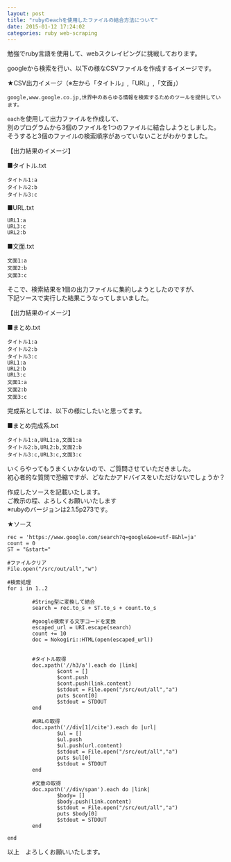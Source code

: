 ```yaml
---
layout: post
title: "rubyのeachを使用したファイルの結合方法について"
date: 2015-01-12 17:24:02
categories: ruby web-scraping
---
```

<p>勉強でruby言語を使用して、webスクレイピングに挑戦しております。</p>

<p>googleから検索を行い、以下の様なCSVファイルを作成するイメージです。</p>

<p>★CSV出力イメージ（※左から「タイトル」,「URL」,「文面」）</p>

<pre><code>google,www.google.co.jp,世界中のあらゆる情報を検索するためのツールを提供しています。
</code></pre>

<p><code>each</code>を使用して出力ファイルを作成して、<br>
別のプログラムから3個のファイルを1つのファイルに結合しようとしました。<br>
そうすると3個のファイルの検索順序があっていないことがわかりました。</p>

<p>【出力結果のイメージ】</p>

<p>■タイトル.txt</p>

<pre><code>タイトル1:a
タイトル2:b
タイトル3:c
</code></pre>

<p>■URL.txt</p>

<pre><code>URL1:a
URL3:c
URL2:b
</code></pre>

<p>■文面.txt</p>

<pre><code>文面1:a
文面2:b
文面3:c
</code></pre>

<p>そこで、検索結果を1個の出力ファイルに集約しようとしたのですが、<br>
下記ソースで実行した結果こうなってしまいました。</p>

<p>【出力結果のイメージ】</p>

<p>■まとめ.txt</p>

<pre><code>タイトル1:a
タイトル2:b
タイトル3:c
URL1:a
URL2:b
URL3:c
文面1:a
文面2:b
文面3:c
</code></pre>

<p>完成系としては、以下の様にしたいと思ってます。</p>

<p>■まとめ完成系.txt</p>

<pre><code>タイトル1:a,URL1:a,文面1:a
タイトル2:b,URL2:b,文面2:b
タイトル3:c,URL3:c,文面3:c
</code></pre>

<p>いくらやってもうまくいかないので、ご質問させていただきました。<br>
初心者的な質問で恐縮ですが、どなたかアドバイスをいただけないでしょうか？</p>

<p>作成したソースを記載いたします。<br>
ご教示の程、よろしくお願いいたします<br>
※rubyのバージョンは2.1.5p273です。</p>

<p>★ソース</p>

<pre><code>rec = 'https://www.google.com/search?q=google&amp;oe=utf-8&amp;hl=ja'
count = 0
ST = "&amp;start="

#ファイルクリア
File.open("/src/out/all","w")

#検索処理
for i in 1..2

        #String型に変換して結合
        search = rec.to_s + ST.to_s + count.to_s

        #google検索する文字コードを変換
        escaped_url = URI.escape(search)
        count += 10
        doc = Nokogiri::HTML(open(escaped_url))


        #タイトル取得
        doc.xpath('//h3/a').each do |link|
                $cont = []
                $cont.push
                $cont.push(link.content)
                $stdout = File.open("/src/out/all","a")
                puts $cont[0]
                $stdout = STDOUT
        end

        #URLの取得
        doc.xpath('//div[1]/cite').each do |url|
                $ul = []
                $ul.push
                $ul.push(url.content)
                $stdout = File.open("/src/out/all","a")
                puts $ul[0]
                $stdout = STDOUT
        end

        #文章の取得
        doc.xpath('//div/span').each do |link|
                $body= []
                $body.push(link.content)
                $stdout = File.open("/src/out/all","a")
                puts $body[0]
                $stdout = STDOUT
        end

end
</code></pre>

<p>以上　よろしくお願いいたします。 </p>
